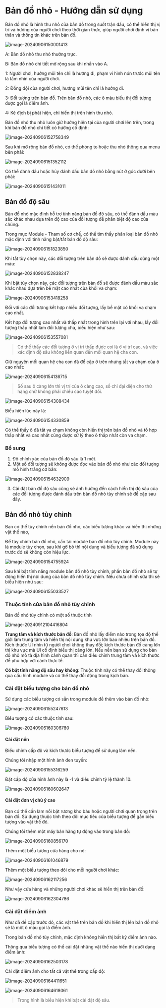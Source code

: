 # Bản đồ nhỏ - Hướng dẫn sử dụng

Bản đồ nhỏ là hình thu nhỏ của bản đồ trong suốt trận đấu, có thể hiển thị vị trí và hướng của người chơi theo thời gian thực, giúp người chơi định vị bản thân và thông tin khác trên bản đồ.

![image-20240906150001413](./img/image-20240906150001413.png)

A: Bản đồ nhỏ thu nhỏ thường trực.

B: Bản đồ nhỏ chi tiết mở rộng sau khi nhấn vào A.

1: Người chơi, hướng mũi tên chỉ là hướng đi, phạm vi hình nón trước mũi tên là tầm nhìn của người chơi.

2: Đồng đội của người chơi, hướng mũi tên chỉ là hướng đi.

3: Đối tượng trên bản đồ. Trên bản đồ nhỏ, các ô màu biểu thị đối tượng được gọi là điểm ảnh.

4: Kẻ địch bị phát hiện, chỉ hiển thị trên hình thu nhỏ.

Bản đồ nhỏ thu nhỏ luôn giữ hướng hiện tại của người chơi lên trên, trong khi bản đồ nhỏ chi tiết có hướng cố định:

![image-20240906152758349](./img/image-20240906152758349.png)

Sau khi mở rộng bản đồ nhỏ, có thể phóng to hoặc thu nhỏ thông qua menu bên phải:

![image-20240906151352112](./img/image-20240906151352112.png)

Có thể đánh dấu hoặc hủy đánh dấu bản đồ nhỏ bằng nút ở góc dưới bên phải:

![image-20240906151431011](./img/image-20240906151431011.png)

## Bản đồ độ sâu

Bản đồ nhỏ mặc định hỗ trợ tính năng bản đồ độ sâu, có thể đánh dấu màu sắc khác nhau dựa trên độ cao của đối tượng để phân biệt độ cao của chúng.

Trong mục Module - Tham số cơ chế, có thể tìm thấy phân loại bản đồ nhỏ mặc định với tính năng bật/tắt bản đồ độ sâu:

![image-20240906151823850](./img/image-20240906151823850.png)

Khi tắt tùy chọn này, các đối tượng trên bản đồ sẽ được đánh dấu cùng một màu:

![image-20240906152838247](./img/image-20240906152838247.png)

Khi bật tùy chọn này, các đối tượng trên bản đồ sẽ được đánh dấu màu sắc khác nhau dựa trên bề mặt cao nhất của khối va chạm:

![image-20240906153418258](./img/image-20240906153418258.png)

Đối với các đối tượng kết hợp nhiều đối tượng, lấy bề mặt có khối va chạm cao nhất.

Kết hợp đối tượng cao nhất và thấp nhất trong hình trên lại với nhau, lấy đối tượng thấp nhất làm đối tượng cha, biểu hiện như sau:

![image-20240906153557081](./img/image-20240906153557081.png)

> Có thể thấy các đối tượng ở vị trí thấp được coi là ở vị trí cao, và việc xác định độ sâu không liên quan đến mối quan hệ cha con.

Giữ nguyên mối quan hệ cha con đã đề cập ở trên nhưng tắt va chạm của ô cao nhất:

![image-20240906154136715](./img/image-20240906154136715.png)

> Số sau ô càng lớn thì vị trí của ô càng cao, số chỉ đại diện cho thứ hạng chứ không phải chiều cao tuyệt đối.

![image-20240906154308434](./img/image-20240906154308434.png)

Biểu hiện lúc này là:

![image-20240906154330859](./img/image-20240906154330859.png)

Có thể thấy ô đã tắt va chạm không còn hiển thị trên bản đồ nhỏ và tổ hợp thấp nhất và cao nhất cũng được xử lý theo ô thấp nhất còn va chạm.

### Bổ sung

1. Độ chính xác của bản đồ độ sâu là 1 mét.
2. Một số đối tượng sẽ không được đọc vào bản đồ nhỏ như các đối tượng mô hình trắng cơ bản:

![image-20240906154632909](./img/image-20240906154632909.png)

3. Cài đặt bản đồ độ sâu cũng sẽ ảnh hưởng đến cách hiển thị độ sâu của các đối tượng được đánh dấu trên bản đồ nhỏ tùy chỉnh sẽ đề cập sau đây.

## Bản đồ nhỏ tùy chỉnh

Bạn có thể tùy chỉnh nền bản đồ nhỏ, các biểu tượng khác và hiển thị những vật thể nào,

Để tùy chỉnh bản đồ nhỏ, cần tải module bản đồ nhỏ tùy chỉnh. Module này là module tùy chọn, sau khi gỡ bỏ thì nội dung và biểu tượng đã sử dụng trước đó sẽ không còn hiệu lực.

![image-20240906154755924](./img/image-20240906154755924.png)

Sau khi bật tính năng module bản đồ nhỏ tùy chỉnh, phần bản đồ nhỏ sẽ tự động hiển thị nội dung của bản đồ nhỏ tùy chỉnh. Nếu chưa chỉnh sửa thì sẽ biểu hiện như sau:

![image-20240906155033527](./img/image-20240906155033527.png)

### Thuộc tính của bản đồ nhỏ tùy chỉnh

Bản đồ nhỏ tùy chỉnh có một số thuộc tính

![image-20240912104416804](./img/image-20240912104416804.png)

**Trung tâm và kích thước bản đồ**: Bản đồ nhỏ lấy điểm nào trong tọa độ thế giới làm trung tâm và hiển thị nội dung khu vực lớn bao nhiêu trên bản đồ. Kích thước UI nhìn từ người chơi không thay đổi; kích thước bản đồ càng lớn thì khu vực mà UI cố định biểu thị càng lớn. Nếu nền bạn sử dụng cho bản đồ nhỏ mô tả địa hình cảnh quan thì cần điều chỉnh trung tâm và kích thước để phù hợp với cảnh thực tế.

**Có bật tính năng độ sâu hay không**: Thuộc tính này có thể thay đổi thông qua cấu hình module và có thể thay đổi động trong kịch bản.

### Cài đặt biểu tượng cho bản đồ nhỏ

Sử dụng các biểu tượng có sẵn trong module để thêm vào bản đồ nhỏ:

![image-20240906155247613](./img/image-20240906155247613.png)

Biểu tượng có các thuộc tính sau:

![image-20240906160306780](./img/image-20240906160306780.png)

#### Cài đặt nền

Điều chỉnh cấp độ và kích thước biểu tượng để sử dụng làm nền.

Chúng tôi nhập một hình ảnh đen tuyền:

![image-20240906155316259](./img/image-20240906155316259.png)

Đặt cấp độ của hình ảnh này là -1 và điều chỉnh tỷ lệ thành 10.

![image-20240906160602647](./img/image-20240906160602647.png)

#### Cài đặt đơn vị chú ý cao

Bạn có thể cần làm nổi bật rương kho báu hoặc người chơi quan trọng trên bản đồ. Sử dụng thuộc tính theo dõi mục tiêu của biểu tượng để gắn biểu tượng vào vật thể đó.

Chúng tôi thêm một máy bán hàng tự động vào trong bản đồ:

![image-20240906160856170](./img/image-20240906160856170.png)

Thêm một biểu tượng cửa hàng cho nó:

![image-20240906161046879](./img/image-20240906161046879.png)

Thêm một biểu tượng theo dõi cho mỗi người chơi khác:

![image-20240906162117256](./img/image-20240906162117256.png)

Như vậy cửa hàng và những người chơi khác sẽ hiển thị trên bản đồ:

![image-20240906162304786](./img/image-20240906162304786.png)

### Cài đặt điểm ảnh

Như đã đề cập trước đó, các vật thể trên bản đồ khi hiển thị lên bản đồ nhỏ sẽ là một ô màu gọi là điểm ảnh.

Trong bản đồ nhỏ tùy chỉnh, mặc định không hiển thị bất kỳ điểm ảnh nào.

Thông qua biểu tượng có thể cài đặt những vật thể nào hiển thị dưới dạng điểm ảnh:

![image-20240906162503178](./img/image-20240906162503178.png)

Cài đặt điểm ảnh cho tất cả vật thể trong cấp độ:

![image-20240906164411651](./img/image-20240906164411651.png)

![image-20240906164618061](./img/image-20240906164618061.png)

> Trong hình là biểu hiện khi bật cài đặt độ sâu.
